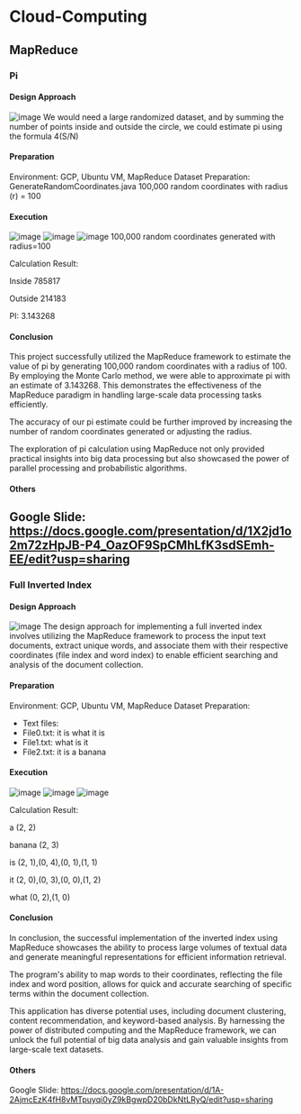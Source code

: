 # Cloud-Computing
## MapReduce
### Pi
#### Design Approach
![image](https://github.com/elly-zhu/Cloud-Computing/assets/22209839/1a301e8f-1d7a-4ab4-8039-2de89d963fcf)
We would need a large randomized dataset, and by summing the number of points inside and outside the circle, we could estimate pi using the formula 4(S/N)

#### Preparation
Environment: 
GCP, Ubuntu VM, MapReduce
Dataset Preparation:
GenerateRandomCoordinates.java
100,000 random coordinates with radius (r) = 100

#### Execution
![image](https://github.com/elly-zhu/Cloud-Computing/assets/22209839/7d599f2e-4efe-4eca-87d4-fcf82fdb0fcb)
![image](https://github.com/elly-zhu/Cloud-Computing/assets/22209839/9da3649a-1e61-4d51-a885-3f7163b9868b)
![image](https://github.com/elly-zhu/Cloud-Computing/assets/22209839/e2dc79d5-5a68-4da9-8224-c1b636187283)
100,000 random coordinates generated with radius=100

Calculation Result:

Inside 785817

Outside 214183

PI: 3.143268

#### Conclusion
This project successfully utilized the MapReduce framework to estimate the value of pi by generating 100,000 random coordinates with a radius of 100. By employing the Monte Carlo method, we were able to approximate pi with an estimate of 3.143268. This demonstrates the effectiveness of the MapReduce paradigm in handling large-scale data processing tasks efficiently.

The accuracy of our pi estimate could be further improved by increasing the number of random coordinates generated or adjusting the radius.

The exploration of pi calculation using MapReduce not only provided practical insights into big data processing but also showcased the power of parallel processing and probabilistic algorithms.

#### Others
Google Slide: https://docs.google.com/presentation/d/1X2jd1o2m72zHpJB-P4_OazOF9SpCMhLfK3sdSEmh-EE/edit?usp=sharing
----
### Full Inverted Index
#### Design Approach
![image](https://github.com/elly-zhu/Cloud-Computing/assets/22209839/6bc9cd51-4462-44c3-b2be-60d3ca5ba3c3)
The design approach for implementing a full inverted index involves utilizing the MapReduce framework to process the input text documents, extract unique words, and associate them with their respective coordinates (file index and word index) to enable efficient searching and analysis of the document collection.

#### Preparation
Environment: 
GCP, Ubuntu VM, MapReduce
Dataset Preparation:
- Text files:
 - File0.txt: it is what it is
 - File1.txt: what is it 
 - File2.txt: it is a banana


#### Execution
![image](https://github.com/elly-zhu/Cloud-Computing/assets/22209839/b6909ee7-644a-4338-9641-a7255d04bd87)
![image](https://github.com/elly-zhu/Cloud-Computing/assets/22209839/24a56052-2a61-475e-90e8-d039049c1414)
![image](https://github.com/elly-zhu/Cloud-Computing/assets/22209839/c81a42ed-4d19-438e-a197-bddc19a805b0)


Calculation Result:

a       (2, 2)

banana  (2, 3)

is      (2, 1),(0, 4),(0, 1),(1, 1)

it      (2, 0),(0, 3),(0, 0),(1, 2)

what    (0, 2),(1, 0)

#### Conclusion
In conclusion, the successful implementation of the inverted index using MapReduce showcases the ability to process large volumes of textual data and generate meaningful representations for efficient information retrieval. 

The program's ability to map words to their coordinates, reflecting the file index and word position, allows for quick and accurate searching of specific terms within the document collection.

This application has diverse potential uses, including document clustering, content recommendation, and keyword-based analysis. By harnessing the power of distributed computing and the MapReduce framework, we can unlock the full potential of big data analysis and gain valuable insights from large-scale text datasets.


#### Others
Google Slide: https://docs.google.com/presentation/d/1A-2AjmcEzK4fH8vMTpuyqi0yZ9kBgwpD20bDkNtLRyQ/edit?usp=sharing
